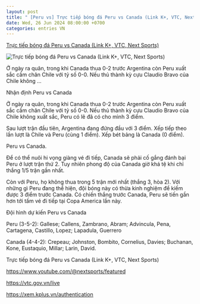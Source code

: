 ```yaml
---
layout: post
title: " [Peru vs] Trực tiếp bóng đá Peru vs Canada (Link K+, VTC, Next Sports)"
date: Wed, 26 Jun 2024 08:00:00 +0700
categories: entries VN
---
```

[Trực tiếp bóng đá Peru vs Canada (Link K+, VTC, Next Sports)](https://danviet.vn/truc-tiep-bong-da-peru-vs-canada-link-k-vtc-next-sports-20240626033908321.htm)

![Trực tiếp bóng đá Peru vs Canada (Link K+, VTC, Next Sports)](https://danviet.mediacdn.vn/zoom/600_315/296231569849192448/2024/6/25/peru-canada-01-1719347806653658078039-0-0-1200-1920-crop-1719347845574893160154.jpg)

Ở ngày ra quân, trong khi Canada thua 0-2 trước Argentina còn Peru xuất sắc cầm chân Chile với tỷ số 0-0. Nếu thủ thành kỳ cựu Claudio Bravo của Chile không ...

Nhận định Peru vs Canada

Ở ngày ra quân, trong khi Canada thua 0-2 trước Argentina còn Peru xuất sắc cầm chân Chile với tỷ số 0-0. Nếu thủ thành kỳ cựu Claudio Bravo của Chile không xuất sắc, Peru có lẽ đã có cho mình 3 điểm.

Sau lượt trận đầu tiên, Argentina đang đứng đầu với 3 điểm. Xếp tiếp theo lần lượt là Chile và Peru (cùng 1 điểm). Xếp bét bảng là Canada (0 điểm).

Peru vs Canada.

Để có thể nuôi hi vọng giàng vé đi tiếp, Canada sẽ phải cố gắng đánh bại Peru ở lượt trận thứ 2. Tuy nhiên phong độ của Canada giờ khá tệ khi chỉ thắng 1/5 trận gần nhất.

Còn với Peru, họ không thua trong 5 trận mới nhất (thắng 3, hòa 2). Với những gì Peru đang thể hiện, đội bóng này có thừa kinh nghiệm để kiếm được 3 điểm trước Canada. Có chiến thắng trước Canada, Peru sẽ tiến gần hơn tới tấm vé đi tiếp tại Copa America lần này.

Đội hình dự kiến Peru vs Canada

Peru (3-5-2): Gallese; Callens, Zambrano, Abram; Advincula, Pena, Cartagena, Castillo, Lopez; Lapadula, Guerrero

Canada (4-4-2): Crepeau; Johnston, Bombito, Cornelius, Davies; Buchanan, Kone, Eustaquio, Millar; Larin, David.

Trực tiếp bóng đá Peru vs Canada (Link K+, VTC, Next Sports)

https://www.youtube.com/@nextsports/featured

https://vtc.gov.vn/live

https://xem.kplus.vn/authentication

